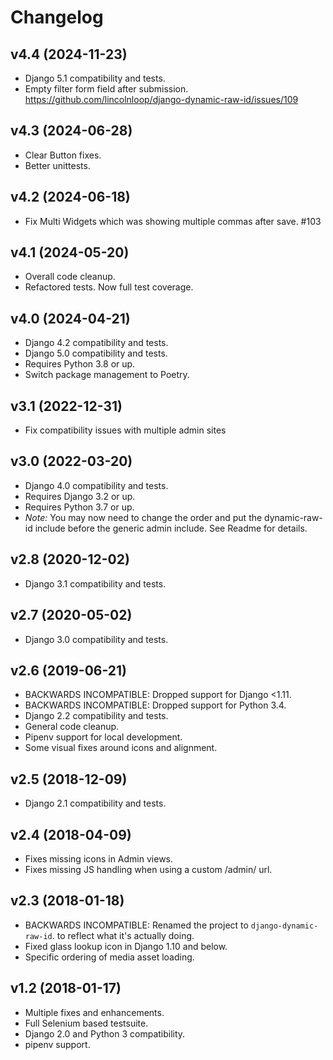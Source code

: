 # Changelog

## v4.4 (2024-11-23)

- Django 5.1 compatibility and tests.
- Empty filter form field after submission. https://github.com/lincolnloop/django-dynamic-raw-id/issues/109

## v4.3 (2024-06-28)

- Clear Button fixes.
- Better unittests.

## v4.2 (2024-06-18)

- Fix Multi Widgets which was showing multiple commas after save. #103

## v4.1 (2024-05-20)

- Overall code cleanup.
- Refactored tests. Now full test coverage.

## v4.0 (2024-04-21)

- Django 4.2 compatibility and tests.
- Django 5.0 compatibility and tests.
- Requires Python 3.8 or up.
- Switch package management to Poetry.

## v3.1 (2022-12-31)

- Fix compatibility issues with multiple admin sites

## v3.0 (2022-03-20)

- Django 4.0 compatibility and tests.
- Requires Django 3.2 or up.
- Requires Python 3.7 or up.
- _Note:_ You may now need to change the order and put the dynamic-raw-id
  include before the generic admin include. See Readme for details.

## v2.8 (2020-12-02)

- Django 3.1 compatibility and tests.

## v2.7 (2020-05-02)

- Django 3.0 compatibility and tests.

## v2.6 (2019-06-21)

- BACKWARDS INCOMPATIBLE: Dropped support for Django <1.11.
- BACKWARDS INCOMPATIBLE: Dropped support for Python 3.4.
- Django 2.2 compatibility and tests.
- General code cleanup.
- Pipenv support for local development.
- Some visual fixes around icons and alignment.

## v2.5 (2018-12-09)

- Django 2.1 compatibility and tests.

## v2.4 (2018-04-09)

- Fixes missing icons in Admin views.
- Fixes missing JS handling when using a custom /admin/ url.

## v2.3 (2018-01-18)

- BACKWARDS INCOMPATIBLE: Renamed the project to `django-dynamic-raw-id`.
  to reflect what it's actually doing.
- Fixed glass lookup icon in Django 1.10 and below.
- Specific ordering of media asset loading.

## v1.2 (2018-01-17)

- Multiple fixes and enhancements.
- Full Selenium based testsuite.
- Django 2.0 and Python 3 compatibility.
- pipenv support.
